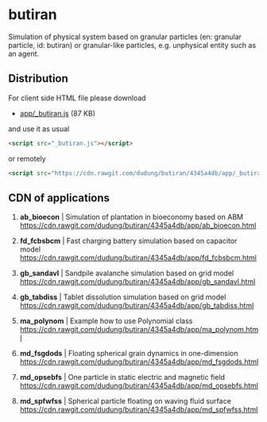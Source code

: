 # butiran
Simulation of physical system based on granular particles (en: granular particle, id: butiran) or granular-like particles, e.g. unphysical entity such as an agent.


## Distribution
For client side HTML file please download

* [app/_butiran.js](https://github.com/dudung/butiran/blob/master/app/_butiran.js) (87 KB)

and use it as usual

```html
<script src="_butiran.js"></script>
```

or remotely

```html
<script src="https://cdn.rawgit.com/dudung/butiran/4345a4db/app/_butiran.js"></script>
```


## CDN of applications


1. **ab_bioecon** | Simulation of plantation in bioeconomy based on ABM \
https://cdn.rawgit.com/dudung/butiran/4345a4db/app/ab_bioecon.html

2. **fd_fcbsbcm** | Fast charging battery simulation based on capacitor model \
https://cdn.rawgit.com/dudung/butiran/4345a4db/app/fd_fcbsbcm.html

3. **gb_sandavl** | Sandpile avalanche simulation based on grid model \
https://cdn.rawgit.com/dudung/butiran/4345a4db/app/gb_sandavl.html

4. **gb_tabdiss** | Tablet dissolution simulation based on grid model \
https://cdn.rawgit.com/dudung/butiran/4345a4db/app/gb_tabdiss.html

5. **ma_polynom** | Example how to use Polynomial class \
https://cdn.rawgit.com/dudung/butiran/4345a4db/app/ma_polynom.html

6. **md_fsgdods** | Floating spherical grain dynamics in one-dimension \
https://cdn.rawgit.com/dudung/butiran/4345a4db/app/md_fsgdods.html

7. **md_opsebfs** | One particle in static electric and magnetic field \
https://cdn.rawgit.com/dudung/butiran/4345a4db/app/md_opsebfs.html

8. **md_spfwfss** | Spherical particle floating on waving fluid surface \
https://cdn.rawgit.com/dudung/butiran/4345a4db/app/md_spfwfss.html

